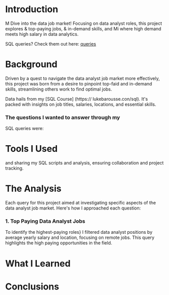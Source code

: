 # Introduction

M Dive into the data job market! Focusing on data
analyst roles, this project explores & top-paying
jobs, & in-demand skills, and Mi where high
demand meets high salary in data analytics.

SQL queries? Check them out here: [queries](/queries/)

# Background

Driven by a quest to navigate the data analyst job
market more effectively, this project was born
from a desire to pinpoint top-faid and in-demand
skills, streamlining others work to find optimal
jobs.

Data hails from my [SQL Course] (https://
lukebarousse.con/sql). It's packed with insights
on job titles, salaries, locations, and essential
skills.

### The questions I wanted to answer through my
SQL queries were:

# Tools I Used

and sharing my SQL scripts and analysis, ensuring
collaboration and project tracking.

# The Analysis

Each query for this project aimed at investigating
specific aspects of the data analyst job market.
Here's how I approached each question:

### 1. Top Paying Data Analyst Jobs

To identify the highest-paying roles} I filtered
data analyst positions by average yearly salary
and location, focusing on remote jobs. This query
highlights the high paying opportunities in the
field.

# What I Learned

# Conclusions
